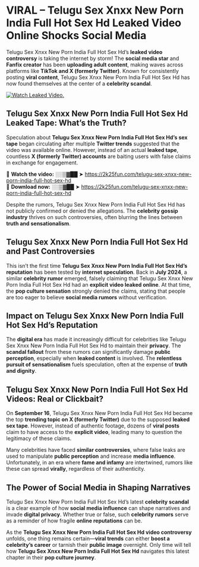 # VIRAL – Telugu Sex Xnxx New Porn India Full Hot Sex Hd Leaked Video Online Shocks Social Media 

Telugu Sex Xnxx New Porn India Full Hot Sex Hd’s **leaked video controversy** is taking the internet by storm! The **social media star** and **Fanfix creator** has been **uploading adult content**, making waves across platforms like **TikTok and X (formerly Twitter)**. Known for consistently posting **viral content**, Telugu Sex Xnxx New Porn India Full Hot Sex Hd has now found themselves at the center of a **celebrity scandal**.  

[![Watch Leaked Video.](https://miro.medium.com/v2/resize:fit:828/format:webp/1*cilzJN44JGOrTw9NJCrNHA.gif "Watch Leaked Video")](https://2k25fun.com/telugu-sex-xnxx-new-porn-india-full-hot-sex-hd)

## **Telugu Sex Xnxx New Porn India Full Hot Sex Hd Leaked Tape: What’s the Truth?**  
Speculation about **Telugu Sex Xnxx New Porn India Full Hot Sex Hd’s sex tape** began circulating after multiple **Twitter trends** suggested that the video was available online. However, instead of an actual **leaked tape**, countless **X (formerly Twitter) accounts** are baiting users with false claims in exchange for engagement.  

🔹 **Watch the video:** ░░▒▓██ ➤ https://2k25fun.com/telugu-sex-xnxx-new-porn-india-full-hot-sex-hd  
🔹 **Download now:** ░░▒▓██ ➤ https://2k25fun.com/telugu-sex-xnxx-new-porn-india-full-hot-sex-hd  

Despite the rumors, Telugu Sex Xnxx New Porn India Full Hot Sex Hd has not publicly confirmed or denied the allegations. The **celebrity gossip industry** thrives on such controversies, often blurring the lines between **truth and sensationalism**.  

## **Telugu Sex Xnxx New Porn India Full Hot Sex Hd and Past Controversies**  
This isn’t the first time **Telugu Sex Xnxx New Porn India Full Hot Sex Hd’s reputation** has been tested by **internet speculation**. Back in **July 2024**, a similar **celebrity rumor** emerged, falsely claiming that Telugu Sex Xnxx New Porn India Full Hot Sex Hd had an **explicit video leaked online**. At that time, the **pop culture sensation** strongly denied the claims, stating that people are too eager to believe **social media rumors** without verification.  

## **Impact on Telugu Sex Xnxx New Porn India Full Hot Sex Hd’s Reputation**  
The **digital era** has made it increasingly difficult for celebrities like Telugu Sex Xnxx New Porn India Full Hot Sex Hd to maintain their **privacy**. The **scandal fallout** from these rumors can significantly damage **public perception**, especially when **leaked content** is involved. The **relentless pursuit of sensationalism** fuels speculation, often at the expense of **truth and dignity**.  

## **Telugu Sex Xnxx New Porn India Full Hot Sex Hd Videos: Real or Clickbait?**  
On **September 16**, Telugu Sex Xnxx New Porn India Full Hot Sex Hd became the top **trending topic on X (formerly Twitter)** due to the supposed **leaked sex tape**. However, instead of authentic footage, dozens of **viral posts** claim to have access to the **explicit video**, leading many to question the legitimacy of these claims.  

Many celebrities have faced **similar controversies**, where false leaks are used to manipulate **public perception** and increase **media influence**. Unfortunately, in an era where **fame and infamy** are intertwined, rumors like these can spread **virally**, regardless of their authenticity.  

## **The Power of Social Media in Shaping Narratives**  
Telugu Sex Xnxx New Porn India Full Hot Sex Hd’s latest **celebrity scandal** is a clear example of how **social media influence** can shape narratives and invade **digital privacy**. Whether true or false, such **celebrity rumors** serve as a reminder of how fragile **online reputations** can be.  

As the **Telugu Sex Xnxx New Porn India Full Hot Sex Hd video controversy** unfolds, one thing remains certain—**viral trends** can either **boost a celebrity’s career** or tarnish their **public image** overnight. Only time will tell how **Telugu Sex Xnxx New Porn India Full Hot Sex Hd** navigates this latest chapter in their **pop culture journey**. 